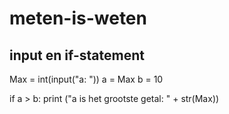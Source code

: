 # meten-is-weten
## input en if-statement
Max = int(input("a: "))
a = Max
b = 10

if a > b: 
    print ("a is het grootste getal: " + str(Max))